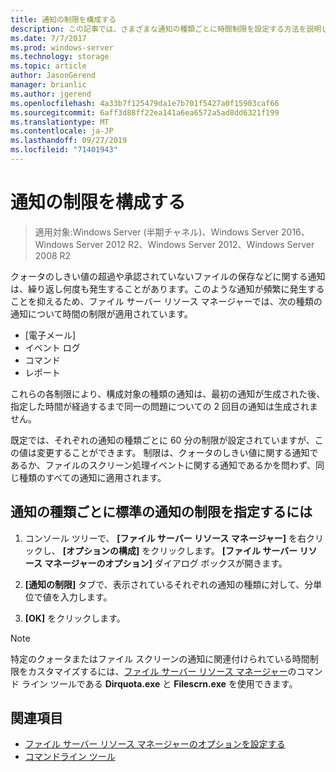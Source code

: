 ```yaml
---
title: 通知の制限を構成する
description: この記事では、さまざまな通知の種類ごとに時間制限を設定する方法を説明します。
ms.date: 7/7/2017
ms.prod: windows-server
ms.technology: storage
ms.topic: article
author: JasonGerend
manager: brianlic
ms.author: jgerend
ms.openlocfilehash: 4a33b7f125479da1e7b701f5427a0f15903caf66
ms.sourcegitcommit: 6aff3d88ff22ea141a6ea6572a5ad8dd6321f199
ms.translationtype: MT
ms.contentlocale: ja-JP
ms.lasthandoff: 09/27/2019
ms.locfileid: "71401943"
---
```

# <a name="configure-notification-limits"></a>通知の制限を構成する

> 適用対象:Windows Server (半期チャネル)、Windows Server 2016、Windows Server 2012 R2、Windows Server 2012、Windows Server 2008 R2

クォータのしきい値の超過や承認されていないファイルの保存などに関する通知は、繰り返し何度も発生することがあります。このような通知が頻繁に発生することを抑えるため、ファイル サーバー リソース マネージャーでは、次の種類の通知について時間の制限が適用されています。

-   [電子メール]
-   イベント ログ
-   コマンド
-   レポート

これらの各制限により、構成対象の種類の通知は、最初の通知が生成された後、指定した時間が経過するまで同一の問題についての 2 回目の通知は生成されません。

既定では、それぞれの通知の種類ごとに 60 分の制限が設定されていますが、この値は変更することができます。 制限は、クォータのしきい値に関する通知であるか、ファイルのスクリーン処理イベントに関する通知であるかを問わず、同じ種類のすべての通知に適用されます。

## <a name="to-specify-a-standard-notification-limit-for-each-notification-type"></a>通知の種類ごとに標準の通知の制限を指定するには

1.  コンソール ツリーで、 **[ファイル サーバー リソース マネージャー]** を右クリックし、 **[オプションの構成]** をクリックします。 **[ファイル サーバー リソース マネージャーのオプション]** ダイアログ ボックスが開きます。

2.  **[通知の制限]** タブで、表示されているそれぞれの通知の種類に対して、分単位で値を入力します。

3.  **[OK]** をクリックします。

> [!Note]
> 特定のクォータまたはファイル スクリーンの通知に関連付けられている時間制限をカスタマイズするには、[ファイル サーバー リソース マネージャー](https://technet.microsoft.com/itpro/powershell/windows/fileserverresourcemanager/fileserverresourcemanager)のコマンド ライン ツールである **Dirquota.exe** と **Filescrn.exe** を使用できます。

## <a name="see-also"></a>関連項目

-   [ファイル サーバー リソース マネージャーのオプションを設定する](setting-file-server-resource-manager-options.md)
-   [コマンドライン ツール](command-line-tools.md)
